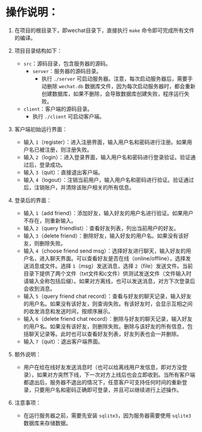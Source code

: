 <!--
 * @Author: hik_wangfei105
 * @Date: 2024-07-10 21:01:51
 * @FilePath: \wechat\INSTALL\operation
 * @Description: wechat项目的操作文档
-->

# 操作说明：

1. 在项目的根目录下，即wechat目录下，直接执行 `make` 命令即可完成所有文件的编译。

2. 项目目录结构如下：
   - `src`：源码目录，包含服务器的源码。
     - `server`：服务器的源码目录。
       - 执行 `./server` 可启动服务器。注意，每次启动服务器后，需要手动删除 `wechat.db` 数据库文件，因为每次启动服务器时，都会重新创建数据库，如果不删除，会导致数据库创建失败，程序运行失败。
   - `client`：客户端的源码目录。
     - 执行 `./client` 可启动客户端。

3. 客户端初始运行界面：
   - 输入 `1`（register）：进入注册界面，输入用户名和密码进行注册。如果用户名已被注册，则注册失败。
   - 输入 `2`（login）：进入登录界面，输入用户名和密码进行登录验证。验证通过后，登录成功。
   - 输入 `3`（quit）：直接退出客户端。
   - 输入 `4`（logout）：注销当前用户，输入用户名和密码进行验证。验证通过后，注销账户，并清除该账户相关的所有信息。

4. 登录后的界面：
   - 输入 `1`（add friend）：添加好友，输入好友的用户名进行验证。如果用户不存在，则重新输入。
   - 输入 `2`（query friendlist）：查看好友列表，列出当前用户的好友。
   - 输入 `3`（delete friend）：删除好友，输入好友的用户名。如果没有该好友，则删除失败。
   - 输入 `4`（choose friend send msg）：选择好友进行聊天，输入好友的用户名，进入聊天界面。可以查看好友是否在线（online/offline），选择发送消息或文件。选择 `1`（msg）发送消息，选择 `2`（file）发送文件。当前目录下提供了两个文件（txt文件和c文件）供测试发送文件（文件输入时请输入全称包括后缀）。如果对方离线，也可以发送消息，对方下次登录后会收到消息。
   - 输入 `5`（query friend chat record）：查看与好友的聊天记录，输入好友的用户名。如果没有该好友，则查询失败。有该好友时，会显示互相之间的收发消息和发送时间，按顺序展示。
   - 输入 `6`（delete friend chat record）：删除与好友的聊天记录，输入好友的用户名。如果没有该好友，则删除失败。删除与该好友的所有信息，包括聊天记录等。此时也可以查看好友列表，好友列表也会一并删除。
   - 输入 `7`（quit）：退出客户端界面。

5. 额外说明：
   - 用户在给在线好友发送消息时（也可以给离线用户发信息，即对方没登录），如果对方突然下线，下一次对方上线后也会立即收到。当所有客户端都退出后，服务器不退出的情况下，任意客户可支持任何时间的重新登录，只要用户名和密码正确即可登录，并且可以继续进行上述操作。

6. 注意事项：
   - 在运行服务器之前，需要先安装 `sqlite3`，因为服务器需要使用 `sqlite3` 数据库来存储数据。